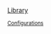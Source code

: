 <p class="view"><a href="{{ "/Library" }}">Library</a></p>
<p class="view"><a href="{{ "/Library/Configurations" }}"><small>Configurations</small></a></p>